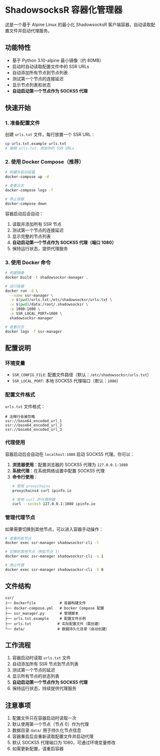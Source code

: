 # ShadowsocksR 容器化管理器

这是一个基于 Alpine Linux 的最小化 ShadowsocksR 客户端容器，自动读取配置文件并启动代理服务。

## 功能特性

- 基于 Python 3.10-alpine 最小镜像（约 80MB）
- 启动时自动读取配置文件中的 SSR URLs
- 自动添加所有节点到节点列表
- 测试第一个节点的连接延迟
- 显示节点列表和状态
- **自动启动第一个节点作为 SOCKS5 代理**

## 快速开始

### 1. 准备配置文件

创建 `urls.txt` 文件，每行放置一个 SSR URL：

```bash
cp urls.txt.example urls.txt
# 编辑 urls.txt，添加你的 SSR URLs
```

### 2. 使用 Docker Compose（推荐）

```bash
# 构建并启动容器
docker-compose up -d

# 查看日志
docker-compose logs -f

# 停止容器
docker-compose down
```

容器启动后会自动：
1. 读取并添加所有 SSR 节点
2. 测试第一个节点的连接延迟
3. 显示完整的节点列表
4. **自动启动第一个节点作为 SOCKS5 代理（端口 1080）**
5. 保持运行状态，提供代理服务

### 3. 使用 Docker 命令

```bash
# 构建镜像
docker build -t shadowsocksr-manager .

# 运行容器
docker run -d \
  --name ssr-manager \
  -v $(pwd)/urls.txt:/etc/shadowsocksr/urls.txt \
  -v $(pwd)/data:/root/.shadowsocksr \
  -p 1080:1080 \
  -e SSR_LOCAL_PORT=1080 \
  shadowsocksr-manager

# 查看日志
docker logs -f ssr-manager
```

## 配置说明

### 环境变量

- `SSR_CONFIG_FILE`: 配置文件路径（默认：`/etc/shadowsocksr/urls.txt`）
- `SSR_LOCAL_PORT`: 本地 SOCKS5 代理端口（默认：`1080`）

### 配置文件格式

`urls.txt` 文件格式：
```
# 注释行会被忽略
ssr://base64_encoded_url_1
ssr://base64_encoded_url_2
ssr://base64_encoded_url_3
```

### 代理使用

容器启动后会自动在 `localhost:1080` 启动 SOCKS5 代理。你可以：

1. **浏览器使用**：配置浏览器的 SOCKS5 代理为 `127.0.0.1:1080`
2. **系统代理**：在系统网络设置中配置 SOCKS5 代理
3. **命令行使用**：
   ```bash
   # 使用 proxychains
   proxychains4 curl ipinfo.io
   
   # 使用 curl 的代理参数
   curl --socks5 127.0.0.1:1080 ipinfo.io
   ```

### 管理代理节点

如果需要切换到其他节点，可以进入容器手动操作：

```bash
# 查看所有节点
docker exec ssr-manager shadowsocksr-cli -l

# 切换到其他节点（例如节点 1）
docker exec ssr-manager shadowsocksr-cli -s 1

# 停止代理
docker exec ssr-manager shadowsocksr-cli -S 0
```

## 文件结构

```
ssr/
├── Dockerfile           # 容器构建文件
├── docker-compose.yml   # Docker Compose 配置
├── ssr_manager.py       # 管理脚本
├── urls.txt.example     # 配置文件示例
├── urls.txt            # 实际配置文件（需创建）
└── data/               # 数据持久化目录（自动创建）
```

## 工作流程

1. 容器启动时读取 `urls.txt` 文件
2. 自动添加所有 SSR 节点到节点列表
3. 测试第一个节点的延迟
4. 显示所有节点的状态列表
5. **自动启动第一个节点作为 SOCKS5 代理**
6. 保持运行状态，持续提供代理服务

## 注意事项

1. 配置文件只在容器启动时读取一次
2. 默认使用第一个节点（节点 0）作为代理
3. 数据目录 `data/` 用于持久化节点信息
4. 容器重启后会重新读取配置文件并启动代理
5. 默认 SOCKS5 代理端口为 1080，可通过环境变量修改
6. 如需更新配置，请重启容器 